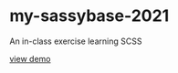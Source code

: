 # my-sassybase-2021
An in-class exercise learning SCSS

[view demo](https://AnthonyN15.github.io/my-sassybase-2021)